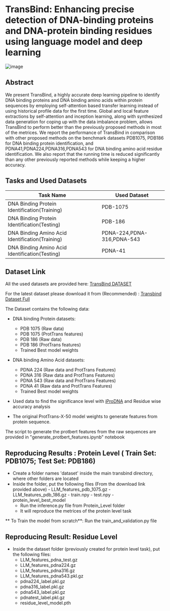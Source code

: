 
# TransBind: Enhancing precise detection of DNA-binding proteins and DNA-protein binding residues using language model and deep learning


![image](https://github.com/TokiTahmid64/TransBind/assets/44304799/67ea0fa7-c838-4974-be33-142fa5309f73)







## Abstract

We present TransBind, a highly accurate deep learning pipeline to identify DNA binding proteins and DNA binding amino acids within protein sequences by employing self-attention based transfer learning instead of using historical profile data for the first time. Global and local feature extractions by self-attention and inception learning, along with synthesized data generation for coping up with the data imbalance problem, allows TransBind to perform better than the previously proposed methods in most of the metrices. We report the performance of TransBind in comparison with other proposed methods on the benchmark datasets PDB1075, PDB186 for DNA binding protein identification, and PDNA41,PDNA224,PDNA316,PDNA543 for DNA binding amino acid residue identification. We also report that the running time is reduced significantly than any other previously reported methods while keeping a higher accuracy. 


## Tasks and Used Datasets

| Task Name             | Used Dataset                                                                
| ----------------- | ------------------------------------------------------------------ |
| DNA Binding Protein Identification(Training) | PDB-1075 |
| DNA Binding Protein Identification(Testing) | PDB-186 |
| DNA Binding Amino Acid Identification(Training) | PDNA-224,PDNA-316,PDNA-543 |
| DNA Binding Amino Acid Identification(Testing) | PDNA-41 |



## Dataset Link

All the used datasets are provided here:
[TransBind DATASET](https://drive.google.com/drive/folders/13dZsgurLKU8wR0YVdfzMX_GImqkqxgCW?usp=sharing)


For the latest dataset please download it from (Recommended) :
[Transbind Dataset Full](https://zenodo.org/records/10215073)


The Dataset contains the following data:

- DNA binding Protein datasets:
    - PDB 1075 (Raw data)
    - PDB 1075 (ProtTrans features)
    - PDB 186 (Raw data)
    - PDB 186 (ProtTrans features)
    - Trained Best model weights

- DNA binding Amino Acid datasets:
    - PDNA 224 (Raw data and ProtTrans Features)
    - PDNA 316 (Raw data and ProtTrans Features)
    - PDNA 543 (Raw data and ProtTrans Features)
    - PDNA 41 (Raw data and ProtTrans Features)
    - Trained Best model weights
- Used data to find the significance level with [iProDNA](https://pubmed.ncbi.nlm.nih.gov/31881828/) and Residue wise accuracy analysis
- The original ProtTrans-X-50 model weights to generate features from protein sequence.


The script to generate the protbert features from the raw sequences are provided in "generate_protbert_features.ipynb" notebook



## Reproducing Results : Protein Level ( Train Set: PDB1075; Test Set: PDB186)
- Create a folder names 'dataset' inside the main transbind directory, where other folders are located
- Inside the folder, put the following files (From the download link provided above)
      - LLM_features_pdb_1075.gz
      - LLM_features_pdb_186.gz
      - train.npy
      - test.npy
      - protein_level_best_model
  - Run the inference.py file from Protein_Level folder
  - It will reproduce the metrices of the protein level task
 
**  To Train the model from scratch**: Run the train_and_validation.py file

## Reproducing Result: Residue Level 

- Inside the dataset folder (previously created for protein level task), put the following files:
  -  LLM_features_pdna_test.gz
  -  LLM_features_pdna224.gz
  -  LLM_features_pdna316.gz
  -  LLM_features_pdna543.pkl.gz
  -  pdna224_label.pkl.gz
  -  pdna316_label.pkl.gz
  -  pdna543_label.pkl.gz
  -  pdnatest_label.pkl.gz
  -  residue_level_model.pth
